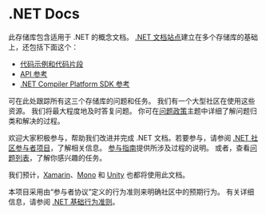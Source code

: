 # <a name="net-docs"></a>.NET Docs

此存储库包含适用于 .NET 的概念文档。 [.NET 文档站点](https://docs.microsoft.com/dotnet)建立在多个存储库的基础上，还包括下面这个：

- [代码示例和代码片段](https://github.com/dotnet/samples)
- [API 参考](https://github.com/dotnet/dotnet-api-docs)
- [.NET Compiler Platform SDK 参考](https://github.com/dotnet/roslyn-api-docs)

可在此处跟踪所有这三个存储库的问题和任务。 我们有一个大型社区在使用这些资源。 我们将最大程度地及时答复问题。 你可在[问题政策](issues-policy.md)主题中详细了解问题归类和解决的过程。

欢迎大家积极参与，帮助我们改进并完成 .NET 文档。若要参与，请参阅 [.NET 社区参与者项目](https://github.com/dotnet/docs/projects/35)，了解相关信息。 [参与指南](https://github.com/dotnet/docs/blob/master/CONTRIBUTING.md)提供所涉及过程的说明。 或者，查看[问题列表](https://github.com/dotnet/docs/issues)，了解你感兴趣的任务。

我们预计，[Xamarin](https://docs.microsoft.com/xamarin)、[Mono](http://docs.go-mono.com/?link=root%3a%2fclasslib) 和 [Unity](http://docs.unity3d.com/Manual/index.html) 也都将使用此文档。

本项目采用由“参与者协议”定义的行为准则来明确社区中的预期行为。
有关详细信息，请参阅 [.NET 基础行为准则](https://dotnetfoundation.org/code-of-conduct)。
